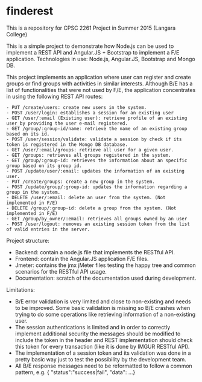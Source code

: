 # finderest
This is a repository for CPSC 2261 Project in Summer 2015 (Langara College)

This is a simple project to demonstrate how Node.js can be used to implement a REST API and Angular.JS + Bootstrap to implement a F/E application. Technologies in use: Node.js, Angular.JS, Bootstrap and Mongo DB.

This project implements an application where user can register and create groups or find groups with activities in similar interests. Although B/E has a list of functionalities that were not used by F/E, the application concentrates in using the following REST API routes:
```
- PUT /create/users: create new users in the system.
- POST /user/login: establishes a session for an existing user
- GET /user/:email (Existing user): retrieve profile of an existing user by providing the user e-mail registered.
- GET /group/:group-id/name: retrieve the name of an existing group based on its id.
- POST /user/session/validate: validate a session by check if its token is registered in the Mongo DB database.
- GET /user/:email/groups: retrieve all user for a given user.
- GET /groups: retrieves all groups registered in the system.
- GET /group/:group-id: retrieves the information about an specific group based on its group id.
- POST /update/user/:email: updates the information of an existing user.
- PUT /create/groups: create a new group in the system.
- POST /update/group/:group-id: updates the information regarding a group in the system.
- DELETE /user/:email: delete an user from the system. (Not implemented in F/E)
- DELETE /group/:group-id: delete a group from the system. (Not implemented in F/E)
- GET /group/by_owner/:email: retrieves all groups owned by an user
- POST /user/logout: removes an existing session token from the list of valid entries in the server.
```

Project structure:
+ Backend: contain a node.js file that implements the RESTful API.
+ Frontend: contain the Angular.JS application F/E files.
+ Jmeter: contains the jmx jMeter files testing the happy tree and common scenarios for the RESTful API usage.
+ Documentation: scratch of the documentation used during development.

Limitations:
- B/E error validation is very limited and close to non-existing and needs to be improved. Some basic validation is missing so B/E crashes when trying to do some operations like retrieving information of a non-existing user.
- The session authentications is limited and in order to correctly implement additional security the messages should be modified to include the token in the header and REST implementation should check this token for every transaction (like it is done by IMGUR RESTful API).
- The implementation of a session token and its validation was done in a pretty basic way just to test the possibility by the development team.
- All B/E response messages need to be reformatted to follow a common pattern, e.g. { "status":"success|fail", "data": ...}

